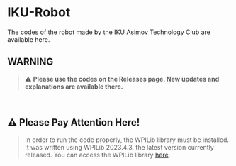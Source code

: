 # IKU-Robot
The codes of the robot made by the IKU Asimov Technology Club are available here.
<br>
## WARNING
> :warning: **Please use the codes on the Releases page. New updates and explanations are available there.**
<br>

## :warning: Please Pay Attention Here!
> In order to run the code properly, the WPILib library must be installed. It was written using WPILib 2023.4.3, the latest version currently released. You can access the WPILib library <a href="https://github.com/wpilibsuite/allwpilib/releases">here</a>.
